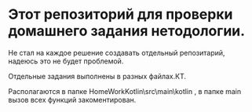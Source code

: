 # Этот репозиторий для проверки домашнего задания нетодологии.

Не стал на каждое решение создавать отдельный репозитарий, надеюсь это не будет проблемой.

Отдельные задания выполнены в разных файлах.КТ.

Располагаются в папке HomeWorkKotlin\src\main\kotlin , в папке main вызов всех функций закоментирован.
